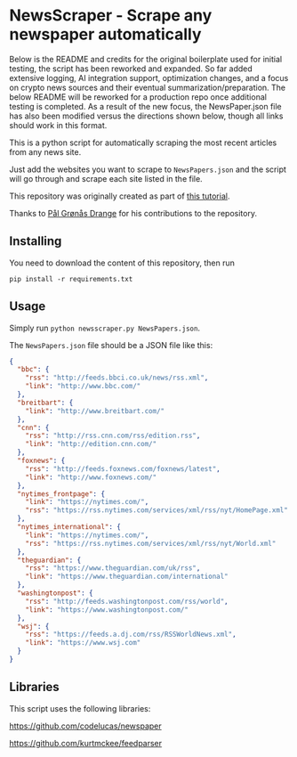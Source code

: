 # NewsScraper - Scrape any newspaper automatically

Below is the README and credits for the original boilerplate used for initial testing, the script has been reworked and expanded. So far added extensive logging, AI integration support, optimization changes, and a focus on crypto news sources and their eventual summarization/preparation. The below README will be reworked for a production repo once additional testing is completed. As a result of the new focus, the NewsPaper.json file has also been modified versus the directions shown below, though all links should work in this format.

This is a python script for automatically scraping the most recent articles from any news site.

Just add the websites you want to scrape to `NewsPapers.json` and the
script will go through and scrape each site listed in the file.

This repository was originally created as part of [this tutorial](https://holwech.github.io/blog/Automatic-news-scraper/).

Thanks to [Pål Grønås Drange](https://github.com/pgdr) for his contributions to the repository.

## Installing

You need to download the content of this repository, then run

```
pip install -r requirements.txt
```

## Usage

Simply run `python newsscraper.py NewsPapers.json`.

The `NewsPapers.json` file should be a JSON file like this:

```json
{
  "bbc": {
    "rss": "http://feeds.bbci.co.uk/news/rss.xml",
    "link": "http://www.bbc.com/"
  },
  "breitbart": {
    "link": "http://www.breitbart.com/"
  },
  "cnn": {
    "rss": "http://rss.cnn.com/rss/edition.rss",
    "link": "http://edition.cnn.com/"
  },
  "foxnews": {
    "rss": "http://feeds.foxnews.com/foxnews/latest",
    "link": "http://www.foxnews.com/"
  },
  "nytimes_frontpage": {
    "link": "https://nytimes.com/",
    "rss": "https://rss.nytimes.com/services/xml/rss/nyt/HomePage.xml"
  },
  "nytimes_international": {
    "link": "https://nytimes.com/",
    "rss": "https://rss.nytimes.com/services/xml/rss/nyt/World.xml"
  },
  "theguardian": {
    "rss": "https://www.theguardian.com/uk/rss",
    "link": "https://www.theguardian.com/international"
  },
  "washingtonpost": {
    "rss": "http://feeds.washingtonpost.com/rss/world",
    "link": "https://www.washingtonpost.com/"
  },
  "wsj": {
    "rss": "https://feeds.a.dj.com/rss/RSSWorldNews.xml",
    "link": "https://www.wsj.com"
  }
}
```


## Libraries

This script uses the following libraries:

https://github.com/codelucas/newspaper

https://github.com/kurtmckee/feedparser

